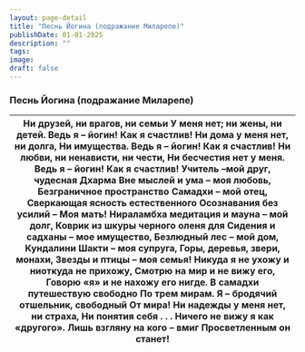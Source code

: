 ```yaml
---
layout: page-detail
title: "Песнь Йогина (подражание Миларепе)"
publishDate: 01-01-2025
description: ""
tags:
image:
draft: false
---
```


### Песнь Йогина (подражание Миларепе)

| Ни друзей, ни врагов, ни семьи У меня нет; ни жены, ни детей. Ведь я – йогин! Как я счастлив! Ни дома у меня нет, ни долга,  Ни имущества. Ведь я – йогин! Как я счастлив! Ни любви, ни ненависти, ни чести,  Ни бесчестия нет у меня.  Ведь я – йогин! Как я счастлив! Учитель –мой друг, чудесная Дхарма  Вне мыслей и ума – моя любовь, Безграничное пространство  Самадхи – мой отец, Сверкающая ясность естественного  Осознавания без усилий – Моя мать! Нираламбха медитация и мауна – мой долг,  Коврик из шкуры черного оленя для  Сидения и садханы – мое имущество, Безлюдный лес – мой дом, Кундалини Шакти – моя супруга, Горы, деревья, звери, монахи,  Звезды и птицы – моя семья! Никуда я не ухожу и ниоткуда не прихожу, Смотрю на мир и не вижу его, Говорю «я» и не нахожу его нигде. В самадхи путешествую свободно  По трем мирам. Я – бродячий отшельник, свободный  От мира! Ни надежды у меня нет, ни страха,  Ни понятия себя . . . Ничего не вижу я как «другого». Лишь взгляну на кого – вмиг  Просветленным он станет! |
| --------------------------------------------------------------------------------------------------------------------------------------------------------------------------------------------------------------------------------------------------------------------------------------------------------------------------------------------------------------------------------------------------------------------------------------------------------------------------------------------------------------------------------------------------------------------------------------------------------------------------------------------------------------------------------------------------------------------------------------------------------------------------------------------------------------------------------------------------------------------------------------------------------------------------------------------------------------------------------------------------------------------------------------------------- |
  
  
